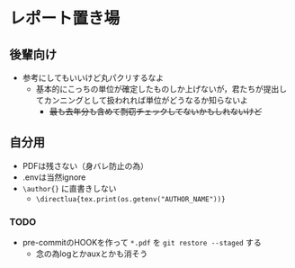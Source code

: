 # レポート置き場

## 後輩向け

- 参考にしてもいいけど丸パクリするなよ
  - 基本的にこっちの単位が確定したものしか上げないが，君たちが提出してカンニングとして扱われれば単位がどうなるか知らないよ
    - ~~最も去年分も含めて剽窃チェックしてないかもしれないけど~~

## 自分用

- PDFは残さない（身バレ防止の為）
- .envは当然ignore
- `\author{}` に直書きしない
  - `\directlua{tex.print(os.getenv("AUTHOR_NAME"))}`

### TODO

- pre-commitのHOOKを作って `*.pdf` を `git restore --staged` する
  - 念の為logとかauxとかも消そう
